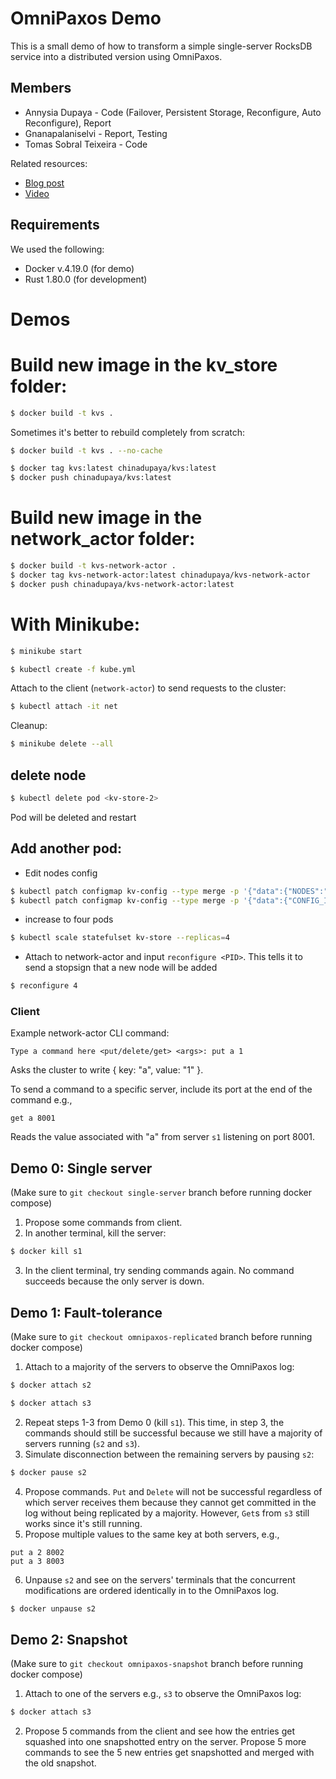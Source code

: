 # OmniPaxos Demo
This is a small demo of how to transform a simple single-server RocksDB service into a distributed version using OmniPaxos.

## Members
- Annysia Dupaya - Code (Failover, Persistent Storage, Reconfigure, Auto Reconfigure), Report
- Gnanapalaniselvi - Report, Testing
- Tomas Sobral Teixeira - Code

Related resources:
- [Blog post](https://omnipaxos.com/blog/building-distributed-rocksdb-with-omnipaxos-in-8-minutes/)
- [Video](https://youtu.be/4VqB0-KOsms)

## Requirements
We used the following:
- Docker v.4.19.0 (for demo)
- Rust 1.80.0 (for development)

# Demos

# Build new image in the kv_store folder:

```bash
$ docker build -t kvs .
```
Sometimes it's better to rebuild completely from scratch: 
```bash
$ docker build -t kvs . --no-cache
```
```bash
$ docker tag kvs:latest chinadupaya/kvs:latest
$ docker push chinadupaya/kvs:latest
```

# Build new image in the network_actor folder:
```bash
$ docker build -t kvs-network-actor .
$ docker tag kvs-network-actor:latest chinadupaya/kvs-network-actor
$ docker push chinadupaya/kvs-network-actor:latest
```

# With Minikube:
```bash
$ minikube start
```

```bash
$ kubectl create -f kube.yml 
```
Attach to the client (`network-actor`) to send requests to the cluster:
```bash
$ kubectl attach -it net
```
Cleanup:
```bash
$ minikube delete --all
```

## delete node
```bash
$ kubectl delete pod <kv-store-2>
```
Pod will be deleted and restart

## Add another pod:
- Edit nodes config
```bash
$ kubectl patch configmap kv-config --type merge -p '{"data":{"NODES":"[1,2,3,4]"}}'
$ kubectl patch configmap kv-config --type merge -p '{"data":{"CONFIG_ID":"2"}}'
```
- increase to four pods
```bash
$ kubectl scale statefulset kv-store --replicas=4
```
- Attach to network-actor and input `reconfigure <PID>`. This tells it to send a stopsign that a new node will be added
```bash
$ reconfigure 4
```

### Client
Example network-actor CLI command:
```
Type a command here <put/delete/get> <args>: put a 1
```
Asks the cluster to write { key: "a", value: "1" }.

To send a command to a specific server, include its port at the end of the command e.g.,
```
get a 8001
```
Reads the value associated with "a" from server `s1` listening on port 8001.

## Demo 0: Single server
(Make sure to `git checkout single-server` branch before running docker compose)
1. Propose some commands from client.
2. In another terminal, kill the server:
```bash
$ docker kill s1
```
3. In the client terminal, try sending commands again. No command succeeds because the only server is down.

## Demo 1: Fault-tolerance
(Make sure to `git checkout omnipaxos-replicated` branch before running docker compose)
1. Attach to a majority of the servers to observe the OmniPaxos log:
```bash
$ docker attach s2
```
```bash
$ docker attach s3
```
2. Repeat steps 1-3 from Demo 0 (kill `s1`). This time, in step 3, the commands should still be successful because we still have a majority of servers running (`s2` and `s3`).
3. Simulate disconnection between the remaining servers by pausing `s2`:
```bash
$ docker pause s2
```
4. Propose commands. ``Put`` and ``Delete`` will not be successful regardless of which server receives them because they cannot get committed in the log without being replicated by a majority. However, ``Get``s from `s3` still works since it's still running.
5. Propose multiple values to the same key at both servers, e.g.,
```
put a 2 8002
put a 3 8003
```
6. Unpause ``s2`` and see on the servers' terminals that the concurrent modifications are ordered identically in to the OmniPaxos log.
```bash
$ docker unpause s2
```

## Demo 2: Snapshot
(Make sure to `git checkout omnipaxos-snapshot` branch before running docker compose)
1. Attach to one of the servers e.g., ``s3`` to observe the OmniPaxos log:
```bash
$ docker attach s3
```
2. Propose 5 commands from the client and see how the entries get squashed into one snapshotted entry on the server. Propose 5 more commands to see the 5 new entries get snapshotted and merged with the old snapshot.
